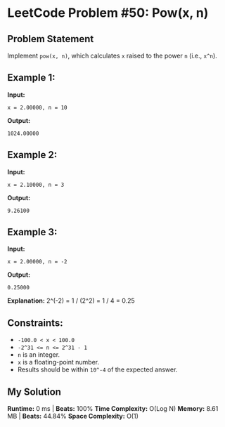 # LeetCode Problem #50: Pow(x, n)

## Problem Statement
Implement `pow(x, n)`, which calculates `x` raised to the power `n` (i.e., `x^n`).

## Example 1:
**Input:**
```plaintext
x = 2.00000, n = 10
```
**Output:**
```plaintext
1024.00000
```

## Example 2:
**Input:**
```plaintext
x = 2.10000, n = 3
```
**Output:**
```plaintext
9.26100
```

## Example 3:
**Input:**
```plaintext
x = 2.00000, n = -2
```
**Output:**
```plaintext
0.25000
```
**Explanation:** 2^(-2) = 1 / (2^2) = 1 / 4 = 0.25

## Constraints:
- `-100.0 < x < 100.0`
- `-2^31 <= n <= 2^31 - 1`
- `n` is an integer.
- `x` is a floating-point number.
- Results should be within `10^-4` of the expected answer.

## My Solution
**Runtime:** 0 ms | **Beats:** 100%
**Time Complexity:** O(Log N)
**Memory:** 8.61 MB | **Beats:** 44.84%
**Space Complexity:** O(1)
